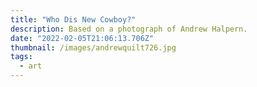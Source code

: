 ```yaml
---
title: "Who Dis New Cowboy?"
description: Based on a photograph of Andrew Halpern.
date: "2022-02-05T21:06:13.706Z"
thumbnail: /images/andrewquilt726.jpg
tags:
  - art
---
```

